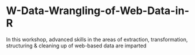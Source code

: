 # W-Data-Wrangling-of-Web-Data-in-R
In this workshop, advanced skills in the areas of extraction, transformation, structuring &amp; cleaning up of web-based data are imparted

